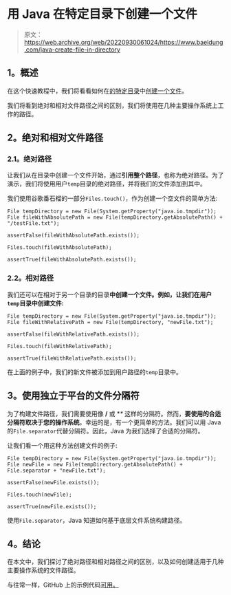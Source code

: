 # 用 Java 在特定目录下创建一个文件

> 原文：<https://web.archive.org/web/20220930061024/https://www.baeldung.com/java-create-file-in-directory>

## 1。概述

在这个快速教程中，我们将看看如何在[的特定目录](/web/20221205154006/https://www.baeldung.com/java-create-directory)中[创建一个文件](/web/20221205154006/https://www.baeldung.com/java-how-to-create-a-file)。

我们将看到绝对和相对文件路径之间的区别，我们将使用在几种主要操作系统上工作的路径。

## 2。绝对和相对文件路径

### 2.1。绝对路径

让我们从在目录中创建一个文件开始，通过**引用整个路径**，也称为绝对路径。为了演示，我们将使用用户`temp`目录的绝对路径，并将我们的文件添加到其中。

我们使用谷歌番石榴的一部分`Files.touch()`，作为创建一个空文件的简单方法:

```
File tempDirectory = new File(System.getProperty("java.io.tmpdir"));
File fileWithAbsolutePath = new File(tempDirectory.getAbsolutePath() + "/testFile.txt");

assertFalse(fileWithAbsolutePath.exists());

Files.touch(fileWithAbsolutePath);

assertTrue(fileWithAbsolutePath.exists());
```

### 2.2。相对路径

我们还可以在相对于另一个目录的目录**中创建一个文件。例如，让我们在用户`temp`目录中创建文件:**

```
File tempDirectory = new File(System.getProperty("java.io.tmpdir"));
File fileWithRelativePath = new File(tempDirectory, "newFile.txt");

assertFalse(fileWithRelativePath.exists());

Files.touch(fileWithRelativePath);

assertTrue(fileWithRelativePath.exists());
```

在上面的例子中，我们的新文件被添加到用户路径的`temp`目录中。

## 3。使用独立于平台的文件分隔符

为了构建文件路径，我们需要使用像 **/** 或 **\** 这样的分隔符。然而，**要使用的合适分隔符取决于您的操作系统**。幸运的是，有一个更简单的方法。我们可以用 Java 的`File.separator`代替分隔符。因此，Java 为我们选择了合适的分隔符。

让我们看一个用这种方法创建文件的例子:

```
File tempDirectory = new File(System.getProperty("java.io.tmpdir"));
File newFile = new File(tempDirectory.getAbsolutePath() + File.separator + "newFile.txt");

assertFalse(newFile.exists());

Files.touch(newFile);

assertTrue(newFile.exists());
```

使用`File.separator`，Java 知道如何基于底层文件系统构建路径。

## 4。结论

在本文中，我们探讨了绝对路径和相对路径之间的区别，以及如何创建适用于几种主要操作系统的文件路径。

与往常一样，GitHub 上的示例代码[可用。](https://web.archive.org/web/20221205154006/https://github.com/eugenp/tutorials/tree/master/core-java-modules/core-java-io-2)